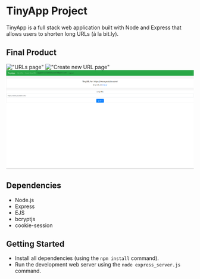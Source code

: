 # TinyApp Project

TinyApp is a full stack web application built with Node and Express that allows users to shorten long URLs (à la bit.ly).

## Final Product

!["URLs page"](./docs/urls-page.png)
!["Create new URL page"](./docs/create-url-page.png)
!["URL id page"](./docs/urls-id.png)
## Dependencies

- Node.js
- Express
- EJS
- bcryptjs
- cookie-session

## Getting Started

- Install all dependencies (using the `npm install` command).
- Run the development web server using the `node express_server.js` command.


[def]: docs/urls-id.png